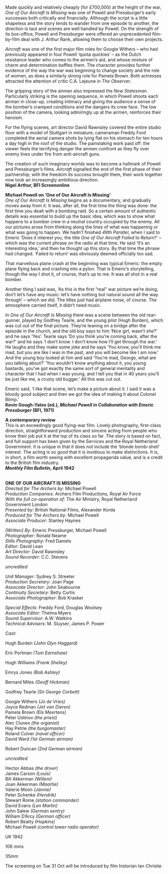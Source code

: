 
Made quickly and relatively cheaply (for £700,000) at the height of the war, _One of Our Aircraft Is Missing_ was one of Powell and Pressburger’s early successes both critically and financially. Although the script is a little shapeless and the story tends to wander from one episode to another, the direction is taut and scenes are well handled by Powell. On the strength of its box-office, Powell and Pressburger were offered an unprecedented film-by-film deal with J. Arthur Rank, allowing them to choose their own projects.

_Aircraft_ was one of the first major film roles for Googie Withers – who had previously appeared in four Powell ‘quota quickies’ – as the Dutch resistance leader who comes to the airmen’s aid, and whose mixture of charm and determination baffles them. The character provides further evidence of the way the war was beginning to change society and the role of women, as does a similarly strong role for Pamela Brown. Both actresses attracted the attention of critic C.A. Lejeune in _The Observer_.

The gripping story of the airmen also impressed the _New Statesman_. Particularly striking is the opening sequence, in which Powell shoots each airman in close-up, creating intimacy and giving the audience a sense of the bomber’s cramped conditions and the dangers its crew face. The low position of the camera, looking admiringly up at the airmen, reinforces their heroism.

For the flying scenes, art director David Rawnsley covered the entire studio floor with a model of Stuttgart in miniature; cameraman Freddy Ford completed the aerial camera shots by lying flat on his stomach for ten hours a day high in the roof of the studio. The painstaking work paid off: the viewer feels the terrifying danger the airmen confront as they fly over enemy lines under fire from anti-aircraft guns.

The creation of such imaginary worlds was to become a hallmark of Powell and Pressburger’s films. _Aircraft_ signalled the end of the first phase of their partnership; with the freedom its success brought them, their work together now took an increasingly ambitious direction.  
**Nigel Arthur, BFI Screenonline**

**Michael Powell on ‘One of Our Aircraft Is Missing’**  
_One of Our Aircraft Is Missing_ begins as a documentary, and gradually moves away from it. It was, after all, the first time the thing was done: the first time you dealt with a bombing raid. So a certain amount of authentic details was essential to build up the basic idea, which was to show what happens to a bomber crew in a neutral country occupied by the enemy. All our pictures arose from thinking along the lines of what was happening or what was going to happen. We hadn’t finished _49th Parallel_, when I said to Emeric ‘Does it interest you, the title _One of Our Aircraft Failed to Return_?’ – which was the current phrase on the radio at that time. He said ‘It’s an interesting idea,’ and then he thought up this story. By that time the phrase had changed. ‘Failed to return’ was obviously deemed officially too sad.

That marvellous plane crash at the beginning was typical Emeric: the empty plane flying back and crashing into a pylon. That is Emeric’s storytelling, though the way I shot it, of course, that’s up to me. It was all shot in a real bomber.

Another thing I said was, ‘As this is the first “real” war picture we’re doing, don’t let’s have any music: let’s have nothing but natural sound all the way through’ – which we did. The titles just had airplane noise, of course. The atmosphere carried itself, it didn’t need music.

In _One of Our Aircraft Is Missing_ there was a scene between the old rear-gunner, played by Godfrey Tearle, and the young pilot (Hugh Burden), which was cut out of the final picture. They’re leaning on a bridge after the episode in the church, and the old boy says to him ‘Nice girl, wasn’t she?’ and he says ‘Yes’. Tearle says ‘Do you think you’re coming back, after the war?’ and he says ‘I don’t know. I don’t know how I’ll get through the war.’ He laughs and they make some joke and he says ‘You know, you’ll think me mad, but you are like I was in the past, and you will become like I am now.’ And the young boy looked at him and said ‘You’re mad, George, what are you talking about?’ ‘You wouldn’t know anything about it, you young bastards, you’ve got exactly the same sort of general mentality and character that I had when I was young, and I tell you that in 40 years you’ll be just like me, a crusty old bugger.’ All this was cut out.

Emeric said, ‘I like that scene, let’s make a picture about it. I said it was a bloody good subject and then we got the idea of making it about Colonel Blimp.’  
**Kevin Gough-Yates (ed.), _Michael Powell in Collaboration with Emeric Pressburger_ (BFI, 1971)**

**A contemporary review**  
This is an exceedingly good flying-war film. Lovely photography, first-class direction, straightforward production and sincere acting from people who know their job put it at the top of its class so far. The story is based on fact, and full support has been given by the Services and the Royal Netherland Government. It is unique in that it does not include the ‘blonde bomb-shell’ interest. The acting is so good that it is invidious to make distinctions. It is, in short, a film worth seeing with excellent propaganda value, and is a credit to the British film industry.  
**_Monthly Film Bulletin_, April 1942**
<br><br>

**ONE OF OUR AIRCRAFT IS MISSING**  
_Directed for The Archers by_: Michael Powell  
_Production Companies_: Archers Film Productions, Royal Air Force  
_With the full co-operation of_: The Air Ministry,  Royal Netherland Government London  
_Presented by_: British National Films,  Alexander Korda  
_Produced for The Archers by_: Michael Powell  
_Associate Producer_: Stanley Haynes

_[Written] By_: Emeric Pressburger, Michael Powell  
_Photographer_: Ronald Neame  
_Stills Photography_: Fred Daniels  
_Editor_: David Lean  
_Art Director_: David Rawnsley  
_Sound Recorder_: C.C. Stevens

_uncredited_

_Unit Manager_: Sydney S. Streeter  
_Production Secretary_: Joan Page  
_Associate Director_: John Seabourne  
_Continuity Secretary_: Betty Curtis  
_Associate Photographer_: Bob Krasker

_Special Effects_: Freddy Ford, Douglas Woolsey  
_Associate Editor_: Thelma Myers  
_Sound Supervisor_: A.W. Watkins  
_Technical Advisers_: M. Sluyser, James P. Power

_Cast:_

Hugh Burden _(John Glyn Haggard)_

Eric Portman _(Tom Earnshaw)_

Hugh Williams _(Frank Shelley)_

Emrys Jones _(Bob Ashley)_

Bernard Miles _(Geoff Hickman)_

Godfrey Tearle _(Sir George Corbett)_

Googie Withers _(Jo de Vries)_  
Joyce Redman _(Jet van Dieren)_  
Pamela Brown _(Els Meertens)_  
Peter Ustinov _(the priest)_  
Alec Clunes _(the organist)_  
Hay Petrie _(the burgomaster)_  
Roland Culver _(naval officer)_  
David Ward _(1st German airman)_

Robert Duncan _(2nd German airman)_

_uncredited_

Hector Abbas _(the driver)_  
James Carson _(Louis)_  
Bill Akkerman _(Willem)_  
Joan Akkerman _(Maartie)_  
Valerie Moon _(Jannie)_  
Peter Schenke _(Hendrik)_  
Stewart Rome _(station commander)_  
David Evans _(Len Martin)_  
John Salew _(German sentry)_  
William D’Arcy _(German officer)_  
Robert Beatty _(Hopkins)_  
Michael Powell _(control tower radio operator)_

UK 1942

106 mins

35mm

The screening on Tue 31 Oct will be introduced by film historian Ian Christie
<!--stackedit_data:
eyJoaXN0b3J5IjpbLTEyMDYwNzYxMzRdfQ==
-->